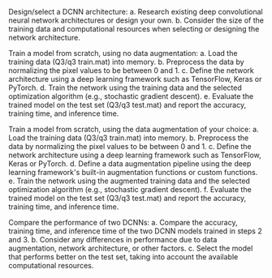 Design/select a DCNN architecture:
a. Research existing deep convolutional neural network architectures or design your own.
b. Consider the size of the training data and computational resources when selecting or designing the network architecture.

Train a model from scratch, using no data augmentation:
a. Load the training data (Q3/q3 train.mat) into memory.
b. Preprocess the data by normalizing the pixel values to be between 0 and 1.
c. Define the network architecture using a deep learning framework such as TensorFlow, Keras or PyTorch.
d. Train the network using the training data and the selected optimization algorithm (e.g., stochastic gradient descent).
e. Evaluate the trained model on the test set (Q3/q3 test.mat) and report the accuracy, training time, and inference time.

Train a model from scratch, using the data augmentation of your choice:
a. Load the training data (Q3/q3 train.mat) into memory.
b. Preprocess the data by normalizing the pixel values to be between 0 and 1.
c. Define the network architecture using a deep learning framework such as TensorFlow, Keras or PyTorch.
d. Define a data augmentation pipeline using the deep learning framework's built-in augmentation functions or custom functions.
e. Train the network using the augmented training data and the selected optimization algorithm (e.g., stochastic gradient descent).
f. Evaluate the trained model on the test set (Q3/q3 test.mat) and report the accuracy, training time, and inference time.

Compare the performance of two DCNNs:
a. Compare the accuracy, training time, and inference time of the two DCNN models trained in steps 2 and 3.
b. Consider any differences in performance due to data augmentation, network architecture, or other factors.
c. Select the model that performs better on the test set, taking into account the available computational resources.